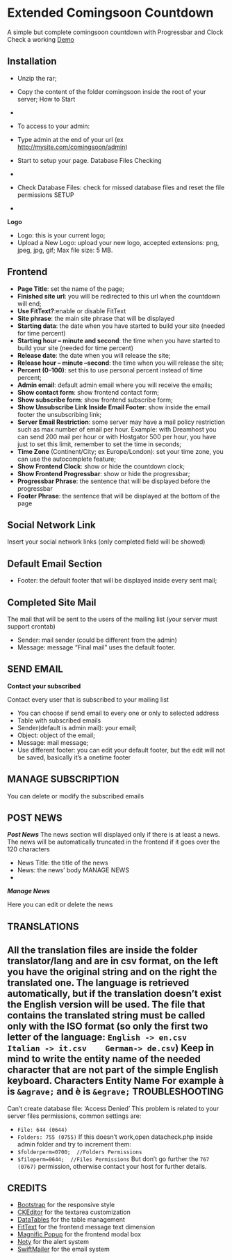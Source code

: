 Extended Comingsoon Countdown
=============================

A simple but complete comingsoon countdown with Progressbar and Clock
Check a working [Demo](http://razorphyn.com/products/comingsoon/admin/)

Installation
-
-	Unzip the rar;
-	Copy the content of the folder comingsoon  inside the root of  your server;
How to Start
-
-	To access to your admin:
-	Type admin at the end of your url (ex http://mysite.com/comingsoon/admin)
 
-	Start to setup your page.
Database Files Checking
-
-	Check Database Files: check for missed database files and reset the file permissions
SETUP
-
**Logo**
-	Logo: this is your current logo;
-	Upload a New Logo:	upload your new logo, accepted extensions: png, jpeg, jpg, gif;
 			Max file size: 5 MB.

Frontend
-
-	**Page Title**: set the name of the page;
-	**Finished site url**: you will be redirected to this url when the countdown will end;
-	**Use FitText?**:enable or disable FitText
-	**Site phrase**: the main site phrase that will be displayed
-	**Starting data**: the date when you have started to build your site (needed for time percent)
-	**Starting hour – minute and second**: the time when you have started to build your site (needed for
time percent)
-	**Release date**: the date when you will release the site;
-	**Release hour – minute –second**: the time when you will release the site;
-	**Percent (0-100)**: set this to use personal percent instead of time percent;
-	**Admin email**: default admin email where you will receive the emails;
-	**Show contact form**: show frontend contact form;
-	**Show subscribe form**: show frontend subscribe form;
-	**Show Unsubscribe Link Inside Email Footer**: show inside the email footer the unsubscribing link;
-	**Server Email Restriction**: some server may have a mail policy restriction such as max number of email per hour. Example: with Dreamhost you can send 200 mail per hour or with Hostgator 500 per hour, you have just to set this limit, remember to set the time in seconds;
-	**Time Zone** (Continent/City; ex Europe/London): set your time zone, you can use the autocomplete feature;
-	**Show Frontend Clock**: show or hide the countdown clock;
-	**Show Frontend Progressbar**: show or hide the progressbar;
-	**Progressbar Phrase**: the sentence that will be displayed before the progressbar
-	**Footer Phrase**: the sentence that will be displayed at the bottom of the page


Social Network Link
--

Insert your social network links (only completed field will be showed)


Default Email Section
--
-	Footer: the default footer that will be displayed inside every sent mail;


Completed Site Mail
--
The mail that will be sent to the users of the mailing list (your server must support crontab)

-	Sender: mail sender (could be different from the admin)
-	Message: message
“Final mail” uses the default footer.

SEND EMAIL
-
**Contact your subscribed**

Contact every user that is subscribed to your mailing list

-	You can choose if send email to every one or only to selected address
-	Table with subscribed emails
-	Sender(default is admin mail): your email;
-	Object: object of the email;
-	Message: mail message;
-	Use different footer: you can edit your default footer, but the edit will not be saved, basically it’s a  onetime footer

MANAGE SUBSCRIPTION
-
You can delete or modify the subscribed emails

POST NEWS
-
***Post News***
The news section will displayed only if there is at least a news.
The news will be automatically truncated in the frontend if it goes over the 120 characters

-	News Title: the title of the news
-	News: the news’ body
MANAGE NEWS
-
***Manage News***

Here you can edit or delete the news

TRANSLATIONS
-
All the translation files are inside the folder translator/lang and are in csv format, on the left you have the original string and on the right the translated one.
The language is retrieved automatically, but if the translation doesn’t exist the English version will be used.
The file that contains the translated string must be called only with the ISO format (so only the first two letter of the language: `````English -> en.csv  Italian -> it.csv    German-> de.csv`````)
Keep in mind to write the entity name of the needed character that are not part of the simple English keyboard.
Characters Entity Name
For example à is `````&agrave;````` and è is `````&egrave;`````
TROUBLESHOOTING
-
Can’t create database file: ‘Access Denied’
This problem is related to your server files permissions, common settings are:
-	`````File: 644 (0644)`````
-	`````Folders: 755 (0755)`````
If this doesn’t work,open datacheck.php inside admin folder and try to increment them:
-	`````$folderperm=0700;  //Folders Permissions`````
-	`````$fileperm=0644;  //Files Permissions`````
But don’t go further the `````767 (0767)````` permission, otherwise contact your host for further details.

CREDITS
-

-	[Bootstrap](http://getbootstrap.com/2.3.2/) for the responsive style
-	[CKEditor](http://ckeditor.com/) for the textarea customization
-	[DataTables](https://datatables.net/) for the table management
-	[FitText](http://fittextjs.com/) for the frontend message text dimension
-	[Magnific Popup](http://dimsemenov.com/plugins/magnific-popup/) for the frontend modal box
-	[Noty](http://needim.github.io/noty/) for the alert system
-	[SwiftMailer](http://swiftmailer.org/)  for the email system

